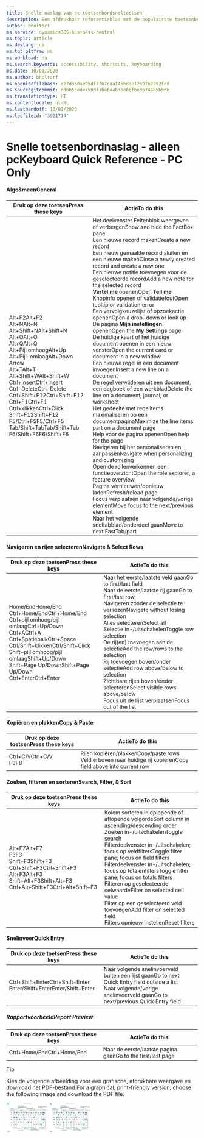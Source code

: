 ```yaml
---
title: Snelle naslag van pc-toetsenbordsneltoetsen
description: Een afdrukbaar referentieblad met de populairste toetsenbordsneltoetsen voor pc-gebruikers.
author: bholtorf
ms.service: dynamics365-business-central
ms.topic: article
ms.devlang: na
ms.tgt_pltfrm: na
ms.workload: na
ms.search.keywords: accessibility, shortcuts, keyboarding
ms.date: 10/01/2020
ms.author: bholtorf
ms.openlocfilehash: c27d350ae95df7f07caa145bdde12a9762292fe8
ms.sourcegitcommit: ddbb5cede750df1baba4b3eab8fbed6744b5b9d6
ms.translationtype: HT
ms.contentlocale: nl-NL
ms.lasthandoff: 10/01/2020
ms.locfileid: "3921714"
---
```

# <a name="keyboard-quick-reference---pc-only"></a><span data-ttu-id="1c530-103">Snelle toetsenbordnaslag - alleen pc</span><span class="sxs-lookup"><span data-stu-id="1c530-103">Keyboard Quick Reference - PC Only</span></span>

#### <a name="general"></a><span data-ttu-id="1c530-104">Alge&meen</span><span class="sxs-lookup"><span data-stu-id="1c530-104">General</span></span>

|<span data-ttu-id="1c530-105">Druk op deze toetsen</span><span class="sxs-lookup"><span data-stu-id="1c530-105">Press these keys</span></span>|<span data-ttu-id="1c530-106">Actie</span><span class="sxs-lookup"><span data-stu-id="1c530-106">To do this</span></span>|  
|-|-|
|<span data-ttu-id="1c530-107">Alt+F2</span><span class="sxs-lookup"><span data-stu-id="1c530-107">Alt+F2</span></span><br /><span data-ttu-id="1c530-108">Alt+N</span><span class="sxs-lookup"><span data-stu-id="1c530-108">Alt+N</span></span><br /><span data-ttu-id="1c530-109">Alt+Shift+N</span><span class="sxs-lookup"><span data-stu-id="1c530-109">Alt+Shift+N</span></span><br /><span data-ttu-id="1c530-110">Alt+O</span><span class="sxs-lookup"><span data-stu-id="1c530-110">Alt+O</span></span><br /><span data-ttu-id="1c530-111">Alt+Q</span><span class="sxs-lookup"><span data-stu-id="1c530-111">Alt+Q</span></span><br /><span data-ttu-id="1c530-112">Alt+Pijl omhoog</span><span class="sxs-lookup"><span data-stu-id="1c530-112">Alt+Up</span></span><br /><span data-ttu-id="1c530-113">Alt+Pijl-omlaag</span><span class="sxs-lookup"><span data-stu-id="1c530-113">Alt+Down Arrow</span></span><br /><span data-ttu-id="1c530-114">Alt+T</span><span class="sxs-lookup"><span data-stu-id="1c530-114">Alt+T</span></span><br /><span data-ttu-id="1c530-115">Alt+Shift+W</span><span class="sxs-lookup"><span data-stu-id="1c530-115">Alt+Shift+W</span></span><br /><span data-ttu-id="1c530-116">Ctrl+Insert</span><span class="sxs-lookup"><span data-stu-id="1c530-116">Ctrl+Insert</span></span><br /><span data-ttu-id="1c530-117">Ctrl-Delete</span><span class="sxs-lookup"><span data-stu-id="1c530-117">Ctrl-Delete</span></span><br /><span data-ttu-id="1c530-118">Ctrl+Shift+F12</span><span class="sxs-lookup"><span data-stu-id="1c530-118">Ctrl+Shift+F12</span></span><br /><span data-ttu-id="1c530-119">Ctrl+F1</span><span class="sxs-lookup"><span data-stu-id="1c530-119">Ctrl+F1</span></span><br /><span data-ttu-id="1c530-120">Ctrl+klikken</span><span class="sxs-lookup"><span data-stu-id="1c530-120">Ctrl+Click</span></span><br /><span data-ttu-id="1c530-121">Shift+F12</span><span class="sxs-lookup"><span data-stu-id="1c530-121">Shift+F12</span></span><br /><span data-ttu-id="1c530-122">F5/Ctrl+F5</span><span class="sxs-lookup"><span data-stu-id="1c530-122">F5/Ctrl+F5</span></span><br /><span data-ttu-id="1c530-123">Tab/Shift+Tab</span><span class="sxs-lookup"><span data-stu-id="1c530-123">Tab/Shift+Tab</span></span><br /><span data-ttu-id="1c530-124">F6/Shift+F6</span><span class="sxs-lookup"><span data-stu-id="1c530-124">F6/Shift+F6</span></span><br />|<span data-ttu-id="1c530-125">Het deelvenster Feitenblok weergeven of verbergen</span><span class="sxs-lookup"><span data-stu-id="1c530-125">Show and hide the FactBox pane</span></span><br /><span data-ttu-id="1c530-126">Een nieuwe record maken</span><span class="sxs-lookup"><span data-stu-id="1c530-126">Create a new record</span></span><br /><span data-ttu-id="1c530-127">Een nieuw gemaakte record sluiten en een nieuwe maken</span><span class="sxs-lookup"><span data-stu-id="1c530-127">Close a newly created record and create a new one</span></span><br /><span data-ttu-id="1c530-128">Een nieuwe notitie toevoegen voor de geselecteerde record</span><span class="sxs-lookup"><span data-stu-id="1c530-128">Add a new note for the selected record</span></span><br /><span data-ttu-id="1c530-129">**Vertel me** openen</span><span class="sxs-lookup"><span data-stu-id="1c530-129">Open **Tell me**</span></span><br /><span data-ttu-id="1c530-130">Knopinfo openen of validatiefout</span><span class="sxs-lookup"><span data-stu-id="1c530-130">Open tooltip or validation error</span></span><br /><span data-ttu-id="1c530-131">Een vervolgkeuzelijst of opzoekactie openen</span><span class="sxs-lookup"><span data-stu-id="1c530-131">Open a drop-down or look up</span></span><br /><span data-ttu-id="1c530-132">De pagina **Mijn instellingen** openen</span><span class="sxs-lookup"><span data-stu-id="1c530-132">Open the **My Settings** page</span></span><br /><span data-ttu-id="1c530-133">De huidige kaart of het huidige document openen in een nieuw venster</span><span class="sxs-lookup"><span data-stu-id="1c530-133">Open the current card or document in a new window</span></span><br /><span data-ttu-id="1c530-134">Een nieuwe regel in een document invoegen</span><span class="sxs-lookup"><span data-stu-id="1c530-134">Insert a new line on a document</span></span><br /><span data-ttu-id="1c530-135">De regel verwijderen uit een document, een dagboek of een werkblad</span><span class="sxs-lookup"><span data-stu-id="1c530-135">Delete the line on a document, journal, or worksheet</span></span><br /><span data-ttu-id="1c530-136">Het gedeelte met regelitems maximaliseren op een documentpagina</span><span class="sxs-lookup"><span data-stu-id="1c530-136">Maximize the line items part on a document page</span></span><br /><span data-ttu-id="1c530-137">Help voor de pagina openen</span><span class="sxs-lookup"><span data-stu-id="1c530-137">Open help for the page</span></span><br /><span data-ttu-id="1c530-138">Navigeren bij het personaliseren en aanpassen</span><span class="sxs-lookup"><span data-stu-id="1c530-138">Navigate when personalizing and customizing</span></span><br /><span data-ttu-id="1c530-139">Open de rollenverkenner, een functieoverzicht</span><span class="sxs-lookup"><span data-stu-id="1c530-139">Open the role explorer, a feature overview</span></span><br /><span data-ttu-id="1c530-140">Pagina vernieuwen/opnieuw laden</span><span class="sxs-lookup"><span data-stu-id="1c530-140">Refresh/reload page</span></span><br /><span data-ttu-id="1c530-141">Focus verplaatsen naar volgende/vorige element</span><span class="sxs-lookup"><span data-stu-id="1c530-141">Move focus to the next/previous element</span></span><br /><span data-ttu-id="1c530-142">Naar het volgende sneltabblad/onderdeel gaan</span><span class="sxs-lookup"><span data-stu-id="1c530-142">Move to next FastTab/part</span></span>|

#### <a name="navigate--select-rows"></a><span data-ttu-id="1c530-143">Navigeren en rijen selecteren</span><span class="sxs-lookup"><span data-stu-id="1c530-143">Navigate & Select Rows</span></span>

|<span data-ttu-id="1c530-144">Druk op deze toetsen</span><span class="sxs-lookup"><span data-stu-id="1c530-144">Press these keys</span></span>|<span data-ttu-id="1c530-145">Actie</span><span class="sxs-lookup"><span data-stu-id="1c530-145">To do this</span></span>|
|-|-|
|<span data-ttu-id="1c530-146">Home/End</span><span class="sxs-lookup"><span data-stu-id="1c530-146">Home/End</span></span><br /><span data-ttu-id="1c530-147">Ctrl+Home/End</span><span class="sxs-lookup"><span data-stu-id="1c530-147">Ctrl+Home/End</span></span> <br /><span data-ttu-id="1c530-148">Ctrl+pijl omhoog/pijl omlaag</span><span class="sxs-lookup"><span data-stu-id="1c530-148">Ctrl+Up/Down</span></span><br /><span data-ttu-id="1c530-149">Ctrl+A</span><span class="sxs-lookup"><span data-stu-id="1c530-149">Ctrl+A</span></span> <br /><span data-ttu-id="1c530-150">Ctrl+Spatiebalk</span><span class="sxs-lookup"><span data-stu-id="1c530-150">Ctrl+Space</span></span><br /><span data-ttu-id="1c530-151">Ctrl/Shift+klikken</span><span class="sxs-lookup"><span data-stu-id="1c530-151">Ctrl/Shift+Click</span></span><br /><span data-ttu-id="1c530-152">Shift+pijl omhoog/pijl omlaag</span><span class="sxs-lookup"><span data-stu-id="1c530-152">Shift+Up/Down</span></span><br /><span data-ttu-id="1c530-153">Shift+Page Up/Down</span><span class="sxs-lookup"><span data-stu-id="1c530-153">Shift+Page Up/Down</span></span><br /><span data-ttu-id="1c530-154">Ctrl+Enter</span><span class="sxs-lookup"><span data-stu-id="1c530-154">Ctrl+Enter</span></span>|<span data-ttu-id="1c530-155">Naar het eerste/laatste veld gaan</span><span class="sxs-lookup"><span data-stu-id="1c530-155">Go to first/last field</span></span><br /><span data-ttu-id="1c530-156">Naar de eerste/laatste rij gaan</span><span class="sxs-lookup"><span data-stu-id="1c530-156">Go to first/last row</span></span><br /><span data-ttu-id="1c530-157">Navigeren zonder de selectie te verliezen</span><span class="sxs-lookup"><span data-stu-id="1c530-157">Navigate without losing selection</span></span><br /><span data-ttu-id="1c530-158">Alles selecteren</span><span class="sxs-lookup"><span data-stu-id="1c530-158">Select all</span></span><br /><span data-ttu-id="1c530-159">Selectie in-/uitschakelen</span><span class="sxs-lookup"><span data-stu-id="1c530-159">Toggle row selection</span></span><br /> <span data-ttu-id="1c530-160">De rij(en) toevoegen aan de selectie</span><span class="sxs-lookup"><span data-stu-id="1c530-160">Add the row/rows to the selection</span></span><br /><span data-ttu-id="1c530-161">Rij toevoegen boven/onder selectie</span><span class="sxs-lookup"><span data-stu-id="1c530-161">Add row above/below to selection</span></span><br /><span data-ttu-id="1c530-162">Zichtbare rijen boven/onder selecteren</span><span class="sxs-lookup"><span data-stu-id="1c530-162">Select visible rows above/below</span></span> <br /><span data-ttu-id="1c530-163">Focus uit de lijst verplaatsen</span><span class="sxs-lookup"><span data-stu-id="1c530-163">Focus out of the list</span></span>|

#### <a name="copy--paste"></a><span data-ttu-id="1c530-164">Kopiëren en plakken</span><span class="sxs-lookup"><span data-stu-id="1c530-164">Copy & Paste</span></span>

|<span data-ttu-id="1c530-165">Druk op deze toetsen</span><span class="sxs-lookup"><span data-stu-id="1c530-165">Press these keys</span></span>|<span data-ttu-id="1c530-166">Actie</span><span class="sxs-lookup"><span data-stu-id="1c530-166">To do this</span></span>|
|-|-|
|<span data-ttu-id="1c530-167">Ctrl+C/V</span><span class="sxs-lookup"><span data-stu-id="1c530-167">Ctrl+C/V</span></span><br /><span data-ttu-id="1c530-168">F8</span><span class="sxs-lookup"><span data-stu-id="1c530-168">F8</span></span>|<span data-ttu-id="1c530-169">Rijen kopiëren/plakken</span><span class="sxs-lookup"><span data-stu-id="1c530-169">Copy/paste rows</span></span><br /><span data-ttu-id="1c530-170">Veld erboven naar huidige rij kopiëren</span><span class="sxs-lookup"><span data-stu-id="1c530-170">Copy field above into current row</span></span>|

#### <a name="search-filter--sort"></a><span data-ttu-id="1c530-171">Zoeken, filteren en sorteren</span><span class="sxs-lookup"><span data-stu-id="1c530-171">Search, Filter, & Sort</span></span>

|<span data-ttu-id="1c530-172">Druk op deze toetsen</span><span class="sxs-lookup"><span data-stu-id="1c530-172">Press these keys</span></span>|<span data-ttu-id="1c530-173">Actie</span><span class="sxs-lookup"><span data-stu-id="1c530-173">To do this</span></span>|
|-|-|
|<span data-ttu-id="1c530-174">Alt+F7</span><span class="sxs-lookup"><span data-stu-id="1c530-174">Alt+F7</span></span><br /><span data-ttu-id="1c530-175">F3</span><span class="sxs-lookup"><span data-stu-id="1c530-175">F3</span></span><br /><span data-ttu-id="1c530-176">Shift+F3</span><span class="sxs-lookup"><span data-stu-id="1c530-176">Shift+F3</span></span><br /><span data-ttu-id="1c530-177">Ctrl+Shift+F3</span><span class="sxs-lookup"><span data-stu-id="1c530-177">Ctrl+Shift+F3</span></span><br /><span data-ttu-id="1c530-178">Alt+F3</span><span class="sxs-lookup"><span data-stu-id="1c530-178">Alt+F3</span></span><br /><span data-ttu-id="1c530-179">Shift+Alt+F3</span><span class="sxs-lookup"><span data-stu-id="1c530-179">Shift+Alt+F3</span></span><br /><span data-ttu-id="1c530-180">Ctrl+Alt+Shift+F3</span><span class="sxs-lookup"><span data-stu-id="1c530-180">Ctrl+Alt+Shift+F3</span></span>|<span data-ttu-id="1c530-181">Kolom sorteren in oplopende of aflopende volgorde</span><span class="sxs-lookup"><span data-stu-id="1c530-181">Sort column in ascending/descending order</span></span><br /><span data-ttu-id="1c530-182">Zoeken in-/uitschakelen</span><span class="sxs-lookup"><span data-stu-id="1c530-182">Toggle search</span></span><br /><span data-ttu-id="1c530-183">Filterdeelvenster in-/uitschakelen; focus op veldfilters</span><span class="sxs-lookup"><span data-stu-id="1c530-183">Toggle filter pane; focus on field filters</span></span><br /><span data-ttu-id="1c530-184">Filterdeelvenster in-/uitschakelen; focus op totalenfilters</span><span class="sxs-lookup"><span data-stu-id="1c530-184">Toggle filter pane; focus on totals filters</span></span><br /><span data-ttu-id="1c530-185">Filteren op geselecteerde celwaarde</span><span class="sxs-lookup"><span data-stu-id="1c530-185">Filter on selected cell value</span></span><br /><span data-ttu-id="1c530-186">Filter op een geselecteerd veld toevoegen</span><span class="sxs-lookup"><span data-stu-id="1c530-186">Add filter on selected field</span></span><br /><span data-ttu-id="1c530-187">Filters opnieuw instellen</span><span class="sxs-lookup"><span data-stu-id="1c530-187">Reset filters</span></span>|

#### <a name="quick-entry"></a><span data-ttu-id="1c530-188">Snelinvoer</span><span class="sxs-lookup"><span data-stu-id="1c530-188">Quick Entry</span></span>

|<span data-ttu-id="1c530-189">Druk op deze toetsen</span><span class="sxs-lookup"><span data-stu-id="1c530-189">Press these keys</span></span>|<span data-ttu-id="1c530-190">Actie</span><span class="sxs-lookup"><span data-stu-id="1c530-190">To do this</span></span>|
|-|-|
|<span data-ttu-id="1c530-191">Ctrl+Shift+Enter</span><span class="sxs-lookup"><span data-stu-id="1c530-191">Ctrl+Shift+Enter</span></span><br /><span data-ttu-id="1c530-192">Enter/Shift+Enter</span><span class="sxs-lookup"><span data-stu-id="1c530-192">Enter/Shift+Enter</span></span>|<span data-ttu-id="1c530-193">Naar volgende snelinvoerveld buiten een lijst gaan</span><span class="sxs-lookup"><span data-stu-id="1c530-193">Go to next Quick Entry field outside a list</span></span><br /><span data-ttu-id="1c530-194">Naar volgende/vorige snelinvoerveld gaan</span><span class="sxs-lookup"><span data-stu-id="1c530-194">Go to next/previous Quick Entry field</span></span>|

##### <a name="report-preview"></a><span data-ttu-id="1c530-195">Rapportvoorbeeld</span><span class="sxs-lookup"><span data-stu-id="1c530-195">Report Preview</span></span>

|<span data-ttu-id="1c530-196">Druk op deze toetsen</span><span class="sxs-lookup"><span data-stu-id="1c530-196">Press these keys</span></span>|<span data-ttu-id="1c530-197">Actie</span><span class="sxs-lookup"><span data-stu-id="1c530-197">To do this</span></span>|
|-|-|
|<span data-ttu-id="1c530-198">Ctrl+Home/End</span><span class="sxs-lookup"><span data-stu-id="1c530-198">Ctrl+Home/End</span></span>|<span data-ttu-id="1c530-199">Naar de eerste/laatste pagina gaan</span><span class="sxs-lookup"><span data-stu-id="1c530-199">Go to the first/last page</span></span>|

> [!TIP]
> <span data-ttu-id="1c530-200">Kies de volgende afbeelding voor een grafische, afdrukbare weergave en download het PDF-bestand.</span><span class="sxs-lookup"><span data-stu-id="1c530-200">For a graphical, print-friendly version, choose the following image and download the PDF file.</span></span>
>
> <span data-ttu-id="1c530-201">[![Pictogram dat een PDF opent](media/keyboard_shortcut_inline.png)](media/keyboard_shortcuts.pdf)</span><span class="sxs-lookup"><span data-stu-id="1c530-201">[![Icon that opens a PDF](media/keyboard_shortcut_inline.png)](media/keyboard_shortcuts.pdf)</span></span>
